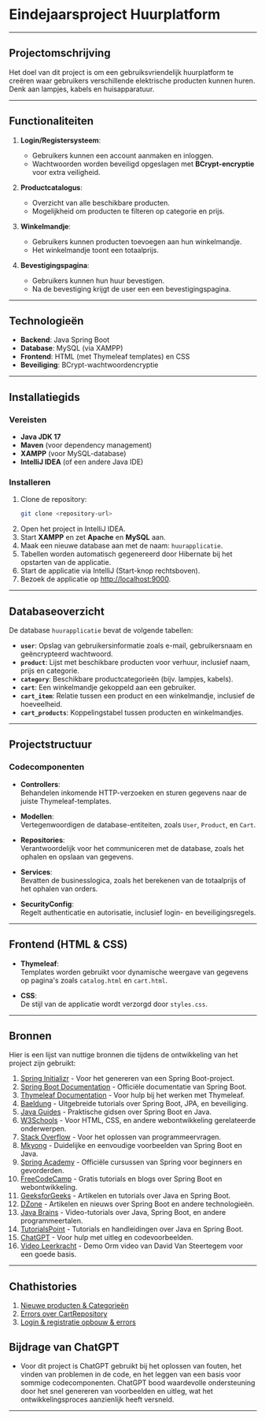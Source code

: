 # Eindejaarsproject Huurplatform

---

## Projectomschrijving
Het doel van dit project is om een gebruiksvriendelijk huurplatform te creëren waar gebruikers verschillende elektrische producten kunnen huren. Denk aan lampjes, kabels en huisapparatuur.

---

## Functionaliteiten
1. **Login/Registersysteem**:
    - Gebruikers kunnen een account aanmaken en inloggen.
    - Wachtwoorden worden beveiligd opgeslagen met **BCrypt-encryptie** voor extra veiligheid.

2. **Productcatalogus**:
    - Overzicht van alle beschikbare producten.
    - Mogelijkheid om producten te filteren op categorie en prijs.

3. **Winkelmandje**:
    - Gebruikers kunnen producten toevoegen aan hun winkelmandje.
    - Het winkelmandje toont een totaalprijs.

4. **Bevestigingspagina**:
    - Gebruikers kunnen hun huur bevestigen.
    - Na de bevestiging krijgt de user een een bevestigingspagina.

---

## Technologieën
- **Backend**: Java Spring Boot
- **Database**: MySQL (via XAMPP)
- **Frontend**: HTML (met Thymeleaf templates) en CSS
- **Beveiliging**: BCrypt-wachtwoordencryptie

---

## Installatiegids

### Vereisten
- **Java JDK 17**
- **Maven** (voor dependency management)
- **XAMPP** (voor MySQL-database)
- **IntelliJ IDEA** (of een andere Java IDE)

### Installeren
1. Clone de repository:
   ```bash
   git clone <repository-url>
1. Open het project in IntelliJ IDEA.
2. Start **XAMPP** en zet **Apache** en **MySQL** aan.
3. Maak een nieuwe database aan met de naam: `huurapplicatie`.
4. Tabellen worden automatisch gegenereerd door Hibernate bij het opstarten van de applicatie.
5. Start de applicatie via IntelliJ (Start-knop rechtsboven).
6. Bezoek de applicatie op [http://localhost:9000](http://localhost:9000).

---

## Databaseoverzicht

De database `huurapplicatie` bevat de volgende tabellen:

- **`user`**: Opslag van gebruikersinformatie zoals e-mail, gebruikersnaam en geëncrypteerd wachtwoord.
- **`product`**: Lijst met beschikbare producten voor verhuur, inclusief naam, prijs en categorie.
- **`category`**: Beschikbare productcategorieën (bijv. lampjes, kabels).
- **`cart`**: Een winkelmandje gekoppeld aan een gebruiker.
- **`cart_item`**: Relatie tussen een product en een winkelmandje, inclusief de hoeveelheid.
- **`cart_products`**: Koppelingstabel tussen producten en winkelmandjes.

---

## Projectstructuur

### Codecomponenten

- **Controllers**:  
  Behandelen inkomende HTTP-verzoeken en sturen gegevens naar de juiste Thymeleaf-templates.

- **Modellen**:  
  Vertegenwoordigen de database-entiteiten, zoals `User`, `Product`, en `Cart`.

- **Repositories**:  
  Verantwoordelijk voor het communiceren met de database, zoals het ophalen en opslaan van gegevens.

- **Services**:  
  Bevatten de businesslogica, zoals het berekenen van de totaalprijs of het ophalen van orders.

- **SecurityConfig**:  
  Regelt authenticatie en autorisatie, inclusief login- en beveiligingsregels.

---

## Frontend (HTML & CSS)

- **Thymeleaf**:  
  Templates worden gebruikt voor dynamische weergave van gegevens op pagina's zoals `catalog.html` en `cart.html`.

- **CSS**:  
  De stijl van de applicatie wordt verzorgd door `styles.css`.

---

## Bronnen

Hier is een lijst van nuttige bronnen die tijdens de ontwikkeling van het project zijn gebruikt:

1. [Spring Initializr](https://start.spring.io/) - Voor het genereren van een Spring Boot-project.
2. [Spring Boot Documentation](https://docs.spring.io/spring-boot/docs/current/reference/html/) - Officiële documentatie van Spring Boot.
3. [Thymeleaf Documentation](https://www.thymeleaf.org/documentation.html) - Voor hulp bij het werken met Thymeleaf.
4. [Baeldung](https://www.baeldung.com/) - Uitgebreide tutorials over Spring Boot, JPA, en beveiliging.
5. [Java Guides](https://www.javaguides.net/) - Praktische gidsen over Spring Boot en Java.
6. [W3Schools](https://www.w3schools.com/) - Voor HTML, CSS, en andere webontwikkeling gerelateerde onderwerpen.
7. [Stack Overflow](https://stackoverflow.com/) - Voor het oplossen van programmeervragen.
8. [Mkyong](https://mkyong.com/) - Duidelijke en eenvoudige voorbeelden van Spring Boot en Java.
9. [Spring Academy](https://spring.academy/) - Officiële cursussen van Spring voor beginners en gevorderden.
10. [FreeCodeCamp](https://www.freecodecamp.org/) - Gratis tutorials en blogs over Spring Boot en webontwikkeling.
11. [GeeksforGeeks](https://www.geeksforgeeks.org/) - Artikelen en tutorials over Java en Spring Boot.
12. [DZone](https://dzone.com/) - Artikelen en nieuws over Spring Boot en andere technologieën.
13. [Java Brains](https://javabrains.io/) - Video-tutorials over Java, Spring Boot, en andere programmeertalen.
14. [TutorialsPoint](https://www.tutorialspoint.com/) - Tutorials en handleidingen over Java en Spring Boot.
15. [ChatGPT](https://chat.openai.com) - Voor hulp met uitleg en codevoorbeelden.
16. [Video Leerkracht](https://ehb.instructuremedia.com/embed/b70df4a0-c46f-4b86-a845-e04124d60a31) - Demo Orm video van David Van Steertegem voor een goede basis.

---

## Chathistories

1. [Nieuwe producten & Categorieën](https://chatgpt.com/share/67832b5f-8044-8001-a245-b2a02667642d)
2. [Errors over CartRepository](https://chatgpt.com/share/67832c00-1fc8-8001-8a45-e89d9ab603de)
3. [Login & registratie opbouw & errors](https://chatgpt.com/share/67832c7c-ae40-8001-9ebf-01207810c72d)

## Bijdrage van ChatGPT
- Voor dit project is ChatGPT gebruikt bij het oplossen van fouten, het vinden van problemen in de code, en het leggen van een basis voor sommige codecomponenten. ChatGPT bood waardevolle ondersteuning door het snel genereren van voorbeelden en uitleg, wat het ontwikkelingsproces aanzienlijk heeft versneld.
---
